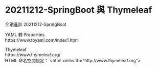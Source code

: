 # 20211212-SpringBoot 與 Thymeleaf
金融產訓 20211212-SpringBoot
<p />
YAML 轉 Properties<br />
https://www.toyaml.com/index1.html
<p />
Thymeleaf<br />
https://www.thymeleaf.org/<br />
HTML 命名空間設定：
&lt;html xmlns:th="http://www.thymeleaf.org"><br />
<p />
